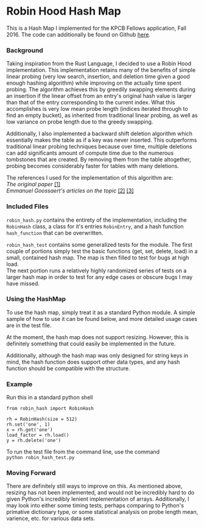 # Robin Hood Hash Map

This is a Hash Map I implemented for the KPCB Fellows application, Fall 2016.
The code can additionally be found on Github [here](https://github.com/dennis-wei/implementations/tree/master/RobinHoodHash).

### Background
Taking inspiration from the Rust Language, I decided to use a Robin Hood implementation. This implementation retains many of the benefits of simple linear probing (very low search, insertion, and deletion time given a good enough hashing algorithm) while improving on the actually time spent probing. The algorithm achieves this by greedily swapping elements during an insertion if the linear offset from an entry's original hash value is larger than that of the entry corresponding to the current index. What this accomplishes is very low mean probe length (indices iterated through to find an empty bucket), as inherited from traditional linear probing, as well as low variance on probe length due to the greedy swapping.

Additionally, I also implemented a backward shift deletion algorithm which essentially makes the table as if a key was never inserted. This outperforms traditional linear probing techniques because over time, multiple deletions can add significants amount of compute time due to the numerous tombstones that are created. By removing them from the table altogether, probing becomes considerably faster for tables with many deletions.

The references I used for the implementation of this algorithm are:  
_The original paper_ [[1]](https://cs.uwaterloo.ca/research/tr/1986/CS-86-14.pdf)  
_Emmanuel Goossaert's articles on the topic_ [[2]](http://codecapsule.com/2013/11/11/robin-hood-hashing/) [[3]](http://codecapsule.com/2013/11/17/robin-hood-hashing-backward-shift-deletion/)

### Included Files
`robin_hash.py` contains the entirety of the implementation, including the `RobinHash` class, a class for it's entries `RobinEntry`, and a hash function `hash_function` that can be overwritten.

`robin_hash_test` contains some generalized tests for the module. The first couple of portions simply test the basic functions (get, set, delete, load) in a small, contained hash map. The map is then filled to test for bugs at high load.  
The next portion runs a relatively highly randomized series of tests on a larger hash map in order to test for any edge cases or obscure bugs I may have missed.

### Using the HashMap
To use the hash map, simply treat it as a standard Python module. A simple sample of how to use it can be found below, and more detailed usage cases are in the test file.

At the moment, the hash map does not support resizing. However, this is definitely something that could easily be implemented in the future.

Additionally, although the hash map was only designed for string keys in mind, the hash function does support other data types, and any hash function should be compatible with the structure.

### Example
Run this in a standard python shell

```
from robin_hash import RobinHash

rh = RobinHash(size = 512)
rh.set('one', 1)
x = rh.get('one')
load_factor = rh.load()
y = rh.delete('one')

```

To run the test file from the command line, use the command  
`python robin_hash_test.py`

### Moving Forward
There are definitely still ways to improve on this. As mentioned above, resizing has not been implemented, and would not be incredibly hard to do given Python's incredibly lenient implementation of arrays. Additionally, I may look into either some timing tests, perhaps comparing to Python's primative dictionary type, or some statistical analysis on probe length mean, varience, etc. for various data sets.
